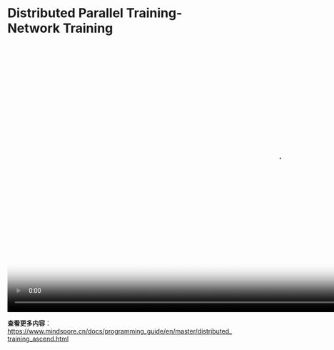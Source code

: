 # Distributed Parallel Training-Network Training

[comment]: <> (本文档中包含手把手系列视频，码云Gitee不支持展示，请于官方网站对应教程中查看)

<video id="video3" autoplay controls width="1200px" height="600px" poster="https://mindspore-website.obs.cn-north-4.myhuaweicloud.com/teaching_video/cover/%E6%89%8B%E6%8A%8A%E6%89%8B%E7%B3%BB%E5%88%97/%E5%88%86%E5%B8%83%E5%BC%8F%E5%B9%B6%E8%A1%8C%E8%AE%AD%E7%BB%83-%E7%BD%91%E7%BB%9C%E8%AE%AD%E7%BB%83%E8%AF%A6%E6%83%85%E9%A1%B5%20EN.png">
<source id="mp43" src="https://mindspore-website.obs.cn-north-4.myhuaweicloud.com/teaching_video/video/%E5%88%86%E5%B8%83%E5%BC%8F%E5%B9%B6%E8%A1%8C%E8%AE%AD%E7%BB%83-%E7%BD%91%E7%BB%9C%E8%AE%AD%E7%BB%83%20EN.mp4" type="video/mp4">
</video>

**查看更多内容**：<https://www.mindspore.cn/docs/programming_guide/en/master/distributed_training_ascend.html>